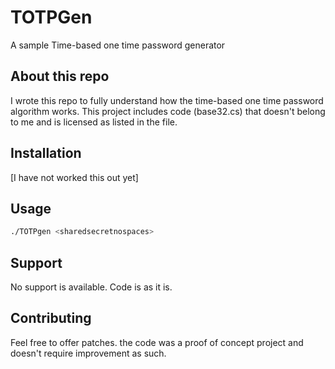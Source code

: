 # TOTPGen

A sample Time-based one time password generator

## About this repo

I wrote this repo to fully understand how the time-based one time password algorithm works. This project includes code (base32.cs) that doesn't belong to me and is licensed as listed in the file.

## Installation

[I have not worked this out yet]

## Usage

```sh
./TOTPgen <sharedsecretnospaces>
```

## Support

No support is available. Code is as it is.

## Contributing

Feel free to offer patches. the code was a proof of concept project and doesn't require improvement as such.
